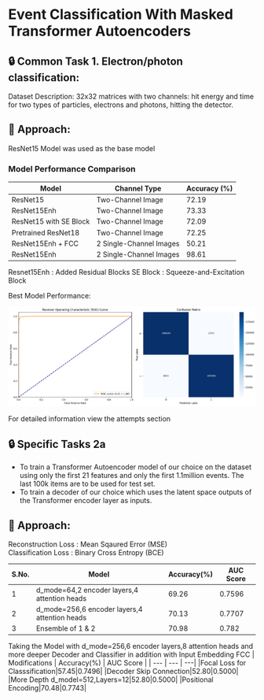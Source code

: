 # Event Classification With Masked Transformer Autoencoders

## :lock: Common Task 1. Electron/photon classification:
Dataset Description: 32x32 matrices with two channels: hit energy and time for two types of
particles, electrons and photons, hitting the detector.

## :key: Approach:
ResNet15 Model was used as the base model

### Model Performance Comparison

| Model                         | Channel Type            | Accuracy (%) |
|--------------------------------|-------------------------|-------------|
| ResNet15                      | Two-Channel Image       | 72.19       |
| ResNet15Enh                   | Two-Channel Image       | 73.33       |
| ResNet15 with SE Block        | Two-Channel Image       | 72.09       |
| Pretrained ResNet18           | Two-Channel Image       | 72.25       |
| ResNet15Enh + FCC             | 2 Single-Channel Images | 50.21       |
| ResNet15Enh                   | 2 Single-Channel Images | 98.61       |

Resnet15Enh : Added Residual Blocks
SE Block : Squeeze-and-Excitation Block

Best Model Performance:
<div align="center">
  <img src="https://github.com/arshian11/CMS-Event-Classification/blob/main/assets/con_mat_8.png" alt="Result Image" width="700">
  <br>
</div>

For detailed information view the attempts section

## :lock: Specific Tasks 2a
- To train a Transformer Autoencoder model of our choice on the dataset using only the first 21 features and only the first 1.1million events. The last 100k items are to be used for test set.
- To train a decoder of our choice which uses the latent space outputs of the Transformer encoder layer as inputs.

## :key: Approach:
Reconstruction Loss : Mean Sqaured Error (MSE)<br>
Classification Loss : Binary Cross Entropy (BCE)<br>

| S.No. | Model | Accuracy(%) | AUC Score |
| --- | --- | --- | ---| 
|1|d_mode=64,2 encoder layers,4 attention heads|69.26| 0.7596|
|2|d_mode=256,6 encoder layers,4 attention heads|70.13| 0.7707|
|3|Ensemble of 1 & 2|70.98|0.782|


Taking the Model with d_mode=256,6 encoder layers,8 attention heads and more deeper Decoder and Classifier in addition with Input Embedding FCC
| Modifications | Accuracy(%) | AUC Score |
| --- | --- | ---| 
|Focal Loss for Classsification|57.45|0.7496|
|Decoder Skip Connection|52.80|0.5000|
|More Depth d_model=512,Layers=12|52.80|0.5000|
|Positional Encoding|70.48|0.7743|

